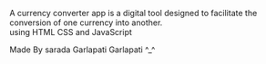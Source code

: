 A currency converter app is a digital tool designed to facilitate the conversion of one currency into another.<br>
using HTML CSS and JavaScript<br>

Made By sarada Garlapati Garlapati ^_^
